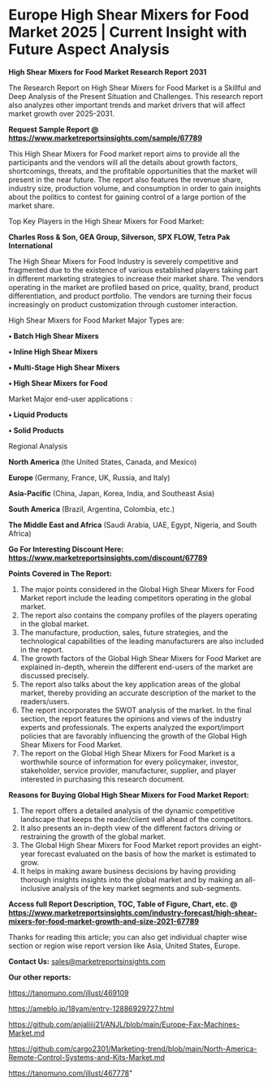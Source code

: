 # Europe High Shear Mixers for Food Market 2025 | Current Insight with Future Aspect Analysis

<strong>High Shear Mixers for Food Market Research Report 2031</strong>

The Research Report on High Shear Mixers for Food Market is a Skillful and Deep Analysis of the Present Situation and Challenges. This research report also analyzes other important trends and market drivers that will affect market growth over 2025-2031.

<strong>Request Sample Report @ <a href=https://www.marketreportsinsights.com/sample/67789>https://www.marketreportsinsights.com/sample/67789</a></strong>

This High Shear Mixers for Food market report aims to provide all the participants and the vendors will all the details about growth factors, shortcomings, threats, and the profitable opportunities that the market will present in the near future. The report also features the revenue share, industry size, production volume, and consumption in order to gain insights about the politics to contest for gaining control of a large portion of the market share.

Top Key Players in the High Shear Mixers for Food Market:

<strong>Charles Ross & Son, GEA Group, Silverson, SPX FLOW, Tetra Pak International</strong>

The High Shear Mixers for Food Industry is severely competitive and fragmented due to the existence of various established players taking part in different marketing strategies to increase their market share. The vendors operating in the market are profiled based on price, quality, brand, product differentiation, and product portfolio. The vendors are turning their focus increasingly on product customization through customer interaction.

High Shear Mixers for Food Market Major Types are:

<strong>• Batch High Shear Mixers

• Inline High Shear Mixers

• Multi-Stage High Shear Mixers

• High Shear Mixers for Food</strong>

Market Major end-user applications :

<strong>• Liquid Products

• Solid Products</strong>

Regional Analysis

</u><strong><b>North America</b></strong> (the United States, Canada, and Mexico)

<strong><b>Europe </b></strong>(Germany, France, UK, Russia, and Italy)

<strong><b>Asia-Pacific</b></strong> (China, Japan, Korea, India, and Southeast Asia)

<strong><b>South America</b></strong> (Brazil, Argentina, Colombia, etc.)

<strong><b>The Middle East and Africa</b></strong> (Saudi Arabia, UAE, Egypt, Nigeria, and South Africa)

<strong>Go For Interesting Discount Here: <a href=https://www.marketreportsinsights.com/discount/67789>https://www.marketreportsinsights.com/discount/67789</a></strong>

<strong>Points Covered in The Report:</strong>
<ol>
  <li>The major points considered in the Global High Shear Mixers for Food Market report include the leading competitors operating in the global market.</li>
  <li>The report also contains the company profiles of the players operating in the global market.</li>
  <li>The manufacture, production, sales, future strategies, and the technological capabilities of the leading manufacturers are also included in the report.</li>
  <li>The growth factors of the Global High Shear Mixers for Food Market are explained in-depth, wherein the different end-users of the market are discussed precisely.</li>
  <li>The report also talks about the key application areas of the global market, thereby providing an accurate description of the market to the readers/users.</li>
  <li>The report incorporates the SWOT analysis of the market. In the final section, the report features the opinions and views of the industry experts and professionals. The experts analyzed the export/import policies that are favorably influencing the growth of the Global High Shear Mixers for Food Market.</li>
  <li>The report on the Global High Shear Mixers for Food Market is a worthwhile source of information for every policymaker, investor, stakeholder, service provider, manufacturer, supplier, and player interested in purchasing this research document.</li>
</ol>
<strong>Reasons for Buying Global High Shear Mixers for Food Market Report:</strong>

<ol>
  <li>The report offers a detailed analysis of the dynamic competitive landscape that keeps the reader/client well ahead of the competitors.</li>
  <li>It also presents an in-depth view of the different factors driving or restraining the growth of the global market.</li>
  <li>The Global High Shear Mixers for Food Market report provides an eight-year forecast evaluated on the basis of how the market is estimated to grow.</li>
  <li>It helps in making aware business decisions by having providing thorough insights insights into the global market and by making an all-inclusive analysis of the key market segments and sub-segments.</li>
</ol>
<strong>Access full Report Description, TOC, Table of Figure, Chart, etc. @ <a href=https://www.marketreportsinsights.com/industry-forecast/high-shear-mixers-for-food-market-growth-and-size-2021-67789>https://www.marketreportsinsights.com/industry-forecast/high-shear-mixers-for-food-market-growth-and-size-2021-67789</a></strong>


Thanks for reading this article; you can also get individual chapter wise section or region wise report version like Asia, United States, Europe.

<strong>Contact Us:</strong>
sales@marketreportsinsights.com

<strong>Our other reports:</strong>

<a href=https://tanomuno.com/illust/469109>https://tanomuno.com/illust/469109</a>

<a href=https://ameblo.jp/18yam/entry-12886929727.html>https://ameblo.jp/18yam/entry-12886929727.html</a>

<a href=https://github.com/anjaliiii21/ANJL/blob/main/Europe-Fax-Machines-Market.md>https://github.com/anjaliiii21/ANJL/blob/main/Europe-Fax-Machines-Market.md</a>

<a href=https://github.com/cargo2301/Marketing-trend/blob/main/North-America-Remote-Control-Systems-and-Kits-Market.md>https://github.com/cargo2301/Marketing-trend/blob/main/North-America-Remote-Control-Systems-and-Kits-Market.md</a>

<a href=https://tanomuno.com/illust/467778>https://tanomuno.com/illust/467778</a>"

